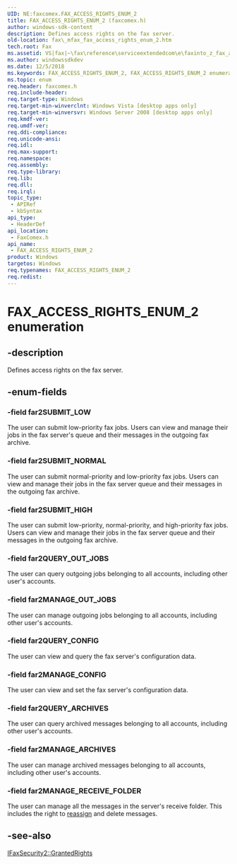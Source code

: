 ```yaml
---
UID: NE:faxcomex.FAX_ACCESS_RIGHTS_ENUM_2
title: FAX_ACCESS_RIGHTS_ENUM_2 (faxcomex.h)
author: windows-sdk-content
description: Defines access rights on the fax server.
old-location: fax\_mfax_fax_access_rights_enum_2.htm
tech.root: Fax
ms.assetid: VS|fax|~\fax\reference\serviceextendedcom\e\faxinto_z_fax_access_rights_enum_2.htm
ms.author: windowssdkdev
ms.date: 12/5/2018
ms.keywords: FAX_ACCESS_RIGHTS_ENUM_2, FAX_ACCESS_RIGHTS_ENUM_2 enumeration [Fax Service], _mfax_fax_access_rights_enum_2, far2MANAGE_ARCHIVES, far2MANAGE_CONFIG, far2MANAGE_OUT_JOBS, far2MANAGE_RECEIVE_FOLDER, far2QUERY_ARCHIVES, far2QUERY_CONFIG, far2QUERY_OUT_JOBS, far2SUBMIT_HIGH, far2SUBMIT_LOW, far2SUBMIT_NORMAL, fax._mfax_fax_access_rights_enum_2, faxcomex/FAX_ACCESS_RIGHTS_ENUM_2, faxcomex/far2MANAGE_ARCHIVES, faxcomex/far2MANAGE_CONFIG, faxcomex/far2MANAGE_OUT_JOBS, faxcomex/far2MANAGE_RECEIVE_FOLDER, faxcomex/far2QUERY_ARCHIVES, faxcomex/far2QUERY_CONFIG, faxcomex/far2QUERY_OUT_JOBS, faxcomex/far2SUBMIT_HIGH, faxcomex/far2SUBMIT_LOW, faxcomex/far2SUBMIT_NORMAL
ms.topic: enum
req.header: faxcomex.h
req.include-header: 
req.target-type: Windows
req.target-min-winverclnt: Windows Vista [desktop apps only]
req.target-min-winversvr: Windows Server 2008 [desktop apps only]
req.kmdf-ver: 
req.umdf-ver: 
req.ddi-compliance: 
req.unicode-ansi: 
req.idl: 
req.max-support: 
req.namespace: 
req.assembly: 
req.type-library: 
req.lib: 
req.dll: 
req.irql: 
topic_type:
 - APIRef
 - kbSyntax
api_type:
 - HeaderDef
api_location:
 - FaxComex.h
api_name:
 - FAX_ACCESS_RIGHTS_ENUM_2
product: Windows
targetos: Windows
req.typenames: FAX_ACCESS_RIGHTS_ENUM_2
req.redist: 
---
```


# FAX_ACCESS_RIGHTS_ENUM_2 enumeration


## -description


Defines access rights on the fax server.


## -enum-fields




### -field far2SUBMIT_LOW

The user can submit low-priority fax jobs. Users can view and manage their jobs in the fax server's queue and their messages in the outgoing fax archive.


### -field far2SUBMIT_NORMAL

The user can submit normal-priority and low-priority fax jobs. Users can view and manage their jobs in the fax server queue and their messages in the outgoing fax archive.


### -field far2SUBMIT_HIGH

The user can submit low-priority, normal-priority, and high-priority fax jobs. Users can view and manage their jobs in the fax server queue and their messages in the outgoing fax archive.


### -field far2QUERY_OUT_JOBS

The user can query outgoing jobs belonging to all accounts, including other user's accounts.


### -field far2MANAGE_OUT_JOBS

The user can manage outgoing jobs belonging to all accounts, including other user's accounts.


### -field far2QUERY_CONFIG

The user can view and query the fax server's configuration data.


### -field far2MANAGE_CONFIG

The user can view and set the fax server's configuration data.


### -field far2QUERY_ARCHIVES

The user can query archived messages belonging to all accounts, including other user's accounts.


### -field far2MANAGE_ARCHIVES

The user can manage archived messages belonging to all accounts, including other user's accounts.


### -field far2MANAGE_RECEIVE_FOLDER

The user can manage all the messages in the server's receive folder. This includes the right to <a href="https://msdn.microsoft.com/en-us/library/Aa358860(v=VS.85).aspx">reassign</a> and delete messages.


## -see-also




<a href="https://msdn.microsoft.com/en-us/library/Aa358980(v=VS.85).aspx">IFaxSecurity2::GrantedRights</a>
 

 

